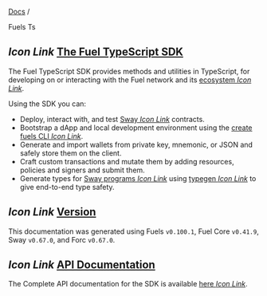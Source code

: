 [Docs](https://docs.fuel.network/) /

Fuels Ts

## _Icon Link_ [The Fuel TypeScript SDK](https://docs.fuel.network/docs/fuels-ts/\#the-fuel-typescript-sdk)

The Fuel TypeScript SDK provides methods and utilities in TypeScript, for developing on or interacting with the Fuel network and its [ecosystem _Icon Link_](https://docs.fuel.network/docs/intro/what-is-fuel/).

Using the SDK you can:

- Deploy, interact with, and test [Sway _Icon Link_](https://docs.fuel.network/docs/sway/) contracts.
- Bootstrap a dApp and local development environment using the [create fuels CLI _Icon Link_](https://docs.fuel.network/docs/fuels-ts/creating-a-fuel-dapp/).
- Generate and import wallets from private key, mnemonic, or JSON and safely store them on the client.
- Craft custom transactions and mutate them by adding resources, policies and signers and submit them.
- Generate types for [Sway programs _Icon Link_](https://docs.fuel.network/docs/sway/sway-program-types/) using [typegen _Icon Link_](https://docs.fuel.network/docs/fuels-ts/fuels-cli/abi-typegen/) to give end-to-end type safety.

## _Icon Link_ [Version](https://docs.fuel.network/docs/fuels-ts/\#version)

This documentation was generated using Fuels `v0.100.1`, Fuel Core `v0.41.9`, Sway `v0.67.0`, and Forc `v0.67.0`.

## _Icon Link_ [API Documentation](https://docs.fuel.network/docs/fuels-ts/\#api-documentation)

The Complete API documentation for the SDK is available [here _Icon Link_](https://fuels-ts-docs-api.vercel.app/).